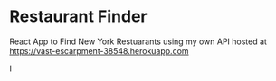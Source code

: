 # Restaurant Finder

React App to Find New York Restuarants using my own API hosted at https://vast-escarpment-38548.herokuapp.com


I
